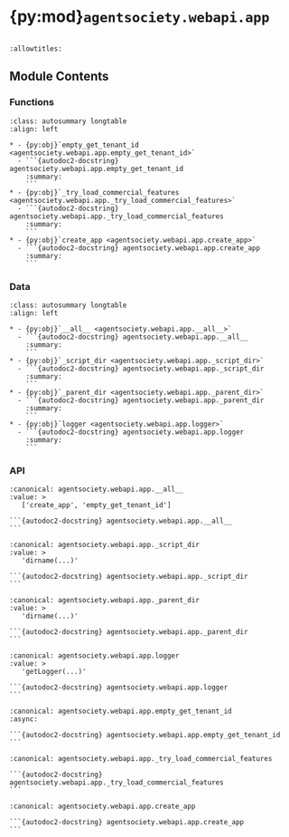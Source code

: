 # {py:mod}`agentsociety.webapi.app`

```{py:module} agentsociety.webapi.app
```

```{autodoc2-docstring} agentsociety.webapi.app
:allowtitles:
```

## Module Contents

### Functions

````{list-table}
:class: autosummary longtable
:align: left

* - {py:obj}`empty_get_tenant_id <agentsociety.webapi.app.empty_get_tenant_id>`
  - ```{autodoc2-docstring} agentsociety.webapi.app.empty_get_tenant_id
    :summary:
    ```
* - {py:obj}`_try_load_commercial_features <agentsociety.webapi.app._try_load_commercial_features>`
  - ```{autodoc2-docstring} agentsociety.webapi.app._try_load_commercial_features
    :summary:
    ```
* - {py:obj}`create_app <agentsociety.webapi.app.create_app>`
  - ```{autodoc2-docstring} agentsociety.webapi.app.create_app
    :summary:
    ```
````

### Data

````{list-table}
:class: autosummary longtable
:align: left

* - {py:obj}`__all__ <agentsociety.webapi.app.__all__>`
  - ```{autodoc2-docstring} agentsociety.webapi.app.__all__
    :summary:
    ```
* - {py:obj}`_script_dir <agentsociety.webapi.app._script_dir>`
  - ```{autodoc2-docstring} agentsociety.webapi.app._script_dir
    :summary:
    ```
* - {py:obj}`_parent_dir <agentsociety.webapi.app._parent_dir>`
  - ```{autodoc2-docstring} agentsociety.webapi.app._parent_dir
    :summary:
    ```
* - {py:obj}`logger <agentsociety.webapi.app.logger>`
  - ```{autodoc2-docstring} agentsociety.webapi.app.logger
    :summary:
    ```
````

### API

````{py:data} __all__
:canonical: agentsociety.webapi.app.__all__
:value: >
   ['create_app', 'empty_get_tenant_id']

```{autodoc2-docstring} agentsociety.webapi.app.__all__
```

````

````{py:data} _script_dir
:canonical: agentsociety.webapi.app._script_dir
:value: >
   'dirname(...)'

```{autodoc2-docstring} agentsociety.webapi.app._script_dir
```

````

````{py:data} _parent_dir
:canonical: agentsociety.webapi.app._parent_dir
:value: >
   'dirname(...)'

```{autodoc2-docstring} agentsociety.webapi.app._parent_dir
```

````

````{py:data} logger
:canonical: agentsociety.webapi.app.logger
:value: >
   'getLogger(...)'

```{autodoc2-docstring} agentsociety.webapi.app.logger
```

````

````{py:function} empty_get_tenant_id(_: fastapi.Request) -> str
:canonical: agentsociety.webapi.app.empty_get_tenant_id
:async:

```{autodoc2-docstring} agentsociety.webapi.app.empty_get_tenant_id
```
````

````{py:function} _try_load_commercial_features(app: fastapi.FastAPI, commercial: typing.Dict[str, typing.Any]) -> None
:canonical: agentsociety.webapi.app._try_load_commercial_features

```{autodoc2-docstring} agentsociety.webapi.app._try_load_commercial_features
```
````

````{py:function} create_app(db_dsn: str, read_only: bool, env: agentsociety.configs.EnvConfig, more_state: typing.Dict[str, typing.Any] = {}, commercial: typing.Dict[str, typing.Any] = {})
:canonical: agentsociety.webapi.app.create_app

```{autodoc2-docstring} agentsociety.webapi.app.create_app
```
````
